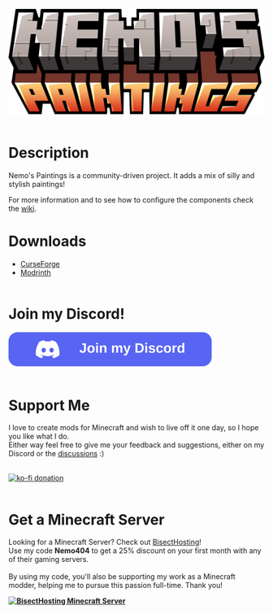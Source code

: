![Mod](https://github.com/NemoNotFound/NemoNotFound/blob/master/resources/minecraft_projects/titles/png/nemos_paintings.png?raw=true)
<br><br>

# Description
Nemo's Paintings is a community-driven project.
It adds a mix of silly and stylish paintings!

For more information and to see how to configure the components check the [wiki](https://wiki.devnemo.com/projects/minecraft-mods/nemos-paintings/general).

# Downloads
- [CurseForge](https://curseforge.com/minecraft/mc-mods/nemos-paintings)
- [Modrinth](https://modrinth.com/mod/nemos-paintings)
<br><br>

# Join my Discord!
[![Join my Discord](https://github.com/NemoNotFound/NemoNotFound/blob/master/resources/svg/join_discord_button.svg?raw=true)](https://discord.com/invite/yxs9dga)
<br><br>

# Support Me
I love to create mods for Minecraft and wish to live off it one day, so I hope you like what I do. <br>
Either way feel free to give me your feedback and suggestions, either on my Discord or the [discussions](https://github.com/NemoNotFound/NemosPaintings/discussions/) :)
<br><br>

[![ko-fi donation](https://ko-fi.com/img/githubbutton_sm.svg)](https://ko-fi.com/nemonotfound)
<br><br>

# Get a Minecraft Server
Looking for a Minecraft Server? Check out [BisectHosting](https://bisecthosting.com/Nemo404)! <br>
Use my code **Nemo404** to get a 25% discount on your first month with any of their gaming servers. <br><br>
By using my code, you'll also be supporting my work as a Minecraft modder, helping me to pursue this passion full-time. Thank you!

[**![BisectHosting Minecraft Server](https://www.bisecthosting.com/partners/custom-banners/e6d95b5e-b7fb-47eb-ad78-4dc6071a6171.png)**](https://bisecthosting.com/Nemo404)
